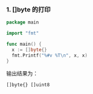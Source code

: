 ### 1. []byte 的打印

```go
package main

import "fmt"

func main() {
  x := []byte{}
  fmt.Printf("%#v %T\n", x, x)
}
```

输出结果为：

```
[]byte{} []uint8
```


